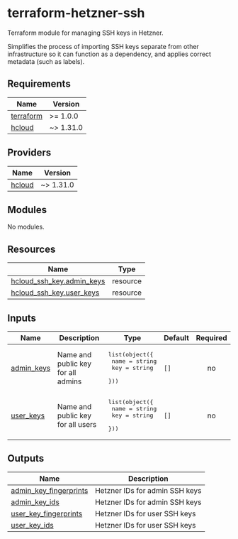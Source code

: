 # terraform-hetzner-ssh

Terraform module for managing SSH keys in Hetzner.

Simplifies the process of importing SSH keys separate from other infrastructure so it can function as a dependency, and applies correct metadata (such as labels).

## Requirements

| Name | Version |
|------|---------|
| <a name="requirement_terraform"></a> [terraform](#requirement\_terraform) | >= 1.0.0 |
| <a name="requirement_hcloud"></a> [hcloud](#requirement\_hcloud) | ~> 1.31.0 |

## Providers

| Name | Version |
|------|---------|
| <a name="provider_hcloud"></a> [hcloud](#provider\_hcloud) | ~> 1.31.0 |

## Modules

No modules.

## Resources

| Name | Type |
|------|------|
| [hcloud_ssh_key.admin_keys](https://registry.terraform.io/providers/hetznercloud/hcloud/latest/docs/resources/ssh_key) | resource |
| [hcloud_ssh_key.user_keys](https://registry.terraform.io/providers/hetznercloud/hcloud/latest/docs/resources/ssh_key) | resource |

## Inputs

| Name | Description | Type | Default | Required |
|------|-------------|------|---------|:--------:|
| <a name="input_admin_keys"></a> [admin\_keys](#input\_admin\_keys) | Name and public key for all admins | <pre>list(object({<br>    name = string<br>    key  = string<br>  }))</pre> | `[]` | no |
| <a name="input_user_keys"></a> [user\_keys](#input\_user\_keys) | Name and public key for all users | <pre>list(object({<br>    name = string<br>    key  = string<br>  }))</pre> | `[]` | no |

## Outputs

| Name | Description |
|------|-------------|
| <a name="output_admin_key_fingerprints"></a> [admin\_key\_fingerprints](#output\_admin\_key\_fingerprints) | Hetzner IDs for admin SSH keys |
| <a name="output_admin_key_ids"></a> [admin\_key\_ids](#output\_admin\_key\_ids) | Hetzner IDs for admin SSH keys |
| <a name="output_user_key_fingerprints"></a> [user\_key\_fingerprints](#output\_user\_key\_fingerprints) | Hetzner IDs for user SSH keys |
| <a name="output_user_key_ids"></a> [user\_key\_ids](#output\_user\_key\_ids) | Hetzner IDs for user SSH keys |
